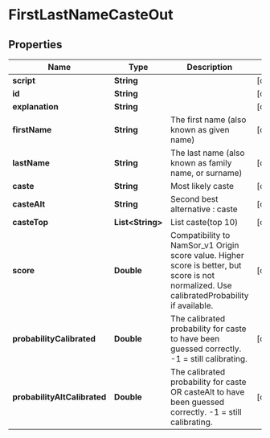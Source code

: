 
# FirstLastNameCasteOut

## Properties
Name | Type | Description | Notes
------------ | ------------- | ------------- | -------------
**script** | **String** |  |  [optional]
**id** | **String** |  |  [optional]
**explanation** | **String** |  |  [optional]
**firstName** | **String** | The first name (also known as given name) |  [optional]
**lastName** | **String** | The last name (also known as family name, or surname) |  [optional]
**caste** | **String** | Most likely caste |  [optional]
**casteAlt** | **String** | Second best alternative : caste |  [optional]
**casteTop** | **List&lt;String&gt;** | List caste(top 10) |  [optional]
**score** | **Double** | Compatibility to NamSor_v1 Origin score value. Higher score is better, but score is not normalized. Use calibratedProbability if available.  |  [optional]
**probabilityCalibrated** | **Double** | The calibrated probability for caste to have been guessed correctly. -1 &#x3D; still calibrating.  |  [optional]
**probabilityAltCalibrated** | **Double** | The calibrated probability for caste OR casteAlt to have been guessed correctly. -1 &#x3D; still calibrating.  |  [optional]



